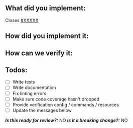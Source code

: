 <!--
1. Do not remove any section of the template. If something is not applicable leave it empty but leave it in the PR
2. Please follow the template, otherwise we'll have to ask you to update it and it will take longer until your PR is merged
-->

## What did you implement:

Closes [#XXXXX](https://podpoint.atlassian.net/browse/#XXXXX)

<!--
Briefly describe the feature if no issue exists for this PR
-->

## How did you implement it:

<!--
If this is a nontrivial change please briefly describe your implementation so its easy for us to understand and review your code.
-->

## How can we verify it:

<!--
Add any applicable config, commands, screenshots or other resources
to make it easy for us to verify this works. The easier you make it for us
to review a PR, the faster we can review and merge it.

Examples:
* serverless.yml - Fully functioning to easily deploy changes
* Screenshots - Showing the difference between your output and the master
* Cloud Configuration - List cloud resources and show that the correct configuration is in place (e.g. AWS CLI commands)
* Other - Anything else that comes to mind to help us evaluate
-->

## Todos:

- [ ] Write tests
- [ ] Write documentation
- [ ] Fix linting errors
- [ ] Make sure code coverage hasn't dropped
- [ ] Provide verification config / commands / resources
- [ ] Update the messages below

***Is this ready for review?:*** NO
***Is it a breaking change?:*** NO
